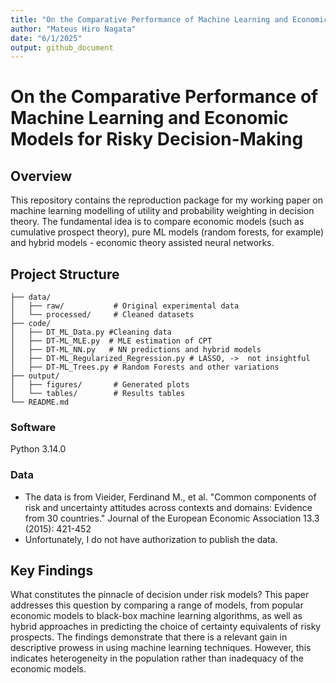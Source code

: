 ```yaml
---
title: "On the Comparative Performance of Machine Learning and Economic Models for Risky Decision-Making"
author: "Mateus Hiro Nagata"
date: "6/1/2025"
output: github_document
---
```


# On the Comparative Performance of Machine Learning and Economic Models for Risky Decision-Making 

## Overview

This repository contains the reproduction package for my working paper on machine learning modelling of utility and probability weighting in decision theory. The fundamental idea is to compare economic models (such as cumulative prospect theory), pure ML models (random forests, for example) and hybrid models - economic theory assisted neural networks.

## Project Structure

```
├── data/
│   ├── raw/           # Original experimental data
│   └── processed/     # Cleaned datasets
├── code/
│   ├── DT_ML_Data.py #Cleaning data
│   ├── DT-ML_MLE.py  # MLE estimation of CPT
│   ├── DT-ML_NN.py   # NN predictions and hybrid models 
│   ├── DT-ML_Regularized_Regression.py # LASSO, ->  not insightful
│   ├── DT-ML_Trees.py # Random Forests and other variations
├── output/
│   ├── figures/       # Generated plots
│   └── tables/        # Results tables
└── README.md
```


### Software

Python 3.14.0

### Data
- The data is from Vieider, Ferdinand M., et al. "Common components of risk and uncertainty attitudes across contexts and domains: Evidence from 30 countries." Journal of the European Economic Association 13.3 (2015): 421-452
- Unfortunately, I do not have authorization to publish the data.


## Key Findings

What constitutes the pinnacle of decision under risk models? This paper addresses
this question by comparing a range of models, from popular economic models to black-box
machine learning algorithms, as well as hybrid approaches in predicting the choice of certainty
equivalents of risky prospects. The findings demonstrate that there is a relevant gain in descriptive
prowess in using machine learning techniques. However, this indicates heterogeneity in the
population rather than inadequacy of the economic models.
